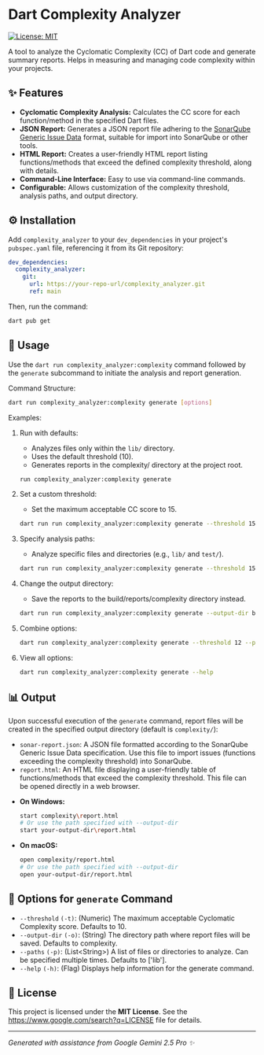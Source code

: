 # Dart Complexity Analyzer

[![License: MIT](https://img.shields.io/badge/License-MIT-yellow.svg)](https://opensource.org/licenses/MIT)

A tool to analyze the Cyclomatic Complexity (CC) of Dart code and generate summary reports. Helps in measuring and managing code complexity within your projects.

## ✨ Features

- **Cyclomatic Complexity Analysis:** Calculates the CC score for each function/method in the specified Dart files.
- **JSON Report:** Generates a JSON report file adhering to the [SonarQube Generic Issue Data](https://docs.sonarsource.com/sonarqube-cloud/enriching/generic-issue-data/) format, suitable for import into SonarQube or other tools.
- **HTML Report:** Creates a user-friendly HTML report listing functions/methods that exceed the defined complexity threshold, along with details.
- **Command-Line Interface:** Easy to use via command-line commands.
- **Configurable:** Allows customization of the complexity threshold, analysis paths, and output directory.

## ⚙️ Installation

Add `complexity_analyzer` to your `dev_dependencies` in your project's `pubspec.yaml` file, referencing it from its Git repository:

```yaml
dev_dependencies:
  complexity_analyzer:
    git:
      url: https://your-repo-url/complexity_analyzer.git
      ref: main
```

Then, run the command:

```bash
dart pub get
```

## 🚀 Usage

Use the `dart run complexity_analyzer:complexity` command followed by the `generate` subcommand to initiate the analysis and report generation.

Command Structure:

```bash
dart run complexity_analyzer:complexity generate [options]
```

Examples:

1. Run with defaults:
   - Analyzes files only within the `lib/` directory.
   - Uses the default threshold (10).
   - Generates reports in the complexity/ directory at the project root.
   ```bash
   run complexity_analyzer:complexity generate
   ```
2. Set a custom threshold:

   - Set the maximum acceptable CC score to 15.

   ```bash
   dart run run complexity_analyzer:complexity generate --threshold 15
   ```

3. Specify analysis paths:
   - Analyze specific files and directories (e.g., `lib/` and `test/`).
   ```bash
   dart run run complexity_analyzer:complexity generate --threshold 15
   ```
4. Change the output directory:

   - Save the reports to the build/reports/complexity directory instead.

   ```bash
   dart run run complexity_analyzer:complexity generate --output-dir build/reports/complexity
   ```

5. Combine options:

   ```bash
   dart run complexity_analyzer:complexity generate --threshold 12 --paths lib/my_code.dart --output-dir reports
   ```

6. View all options:
   ```bash
   dart run complexity_analyzer:complexity generate --help
   ```

## 📊 Output

Upon successful execution of the `generate` command, report files will be created in the specified output directory (default is `complexity/`):

- `sonar-report.json`: A JSON file formatted according to the SonarQube Generic Issue Data specification. Use this file to import issues (functions exceeding the complexity threshold) into SonarQube.
- `report.html`: An HTML file displaying a user-friendly table of functions/methods that exceed the complexity threshold. This file can be opened directly in a web browser.

* **On Windows:**
    ```bash
    start complexity\report.html
    # Or use the path specified with --output-dir
    start your-output-dir\report.html
    ```
* **On macOS:**
    ```bash
    open complexity/report.html
    # Or use the path specified with --output-dir
    open your-output-dir/report.html
    ```

## 🔧 Options for `generate` Command

- `--threshold` `(-t)`: (Numeric) The maximum acceptable Cyclomatic Complexity score. Defaults to 10.
- `--output-dir` `(-o)`: (String) The directory path where report files will be saved. Defaults to complexity.
- `--paths` `(-p)`: (List&lt;String>) A list of files or directories to analyze. Can be specified multiple times. Defaults to ['lib'].
- `--help` `(-h)`: (Flag) Displays help information for the generate command.

## 📜 License

This project is licensed under the **MIT License**. See the https://www.google.com/search?q=LICENSE file for details.

---

_Generated with assistance from Google Gemini 2.5 Pro ✨_
